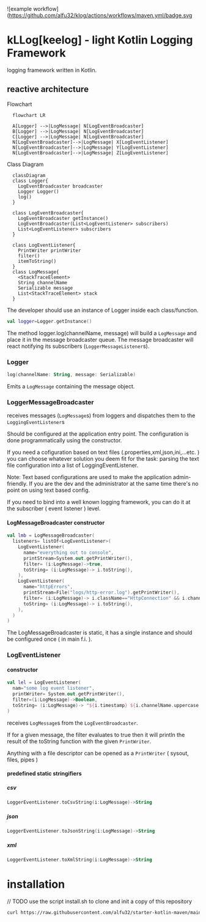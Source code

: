 ![example workflow](https://github.com/alfu32/klog/actions/workflows/maven.yml/badge.svg
# kLLog[keelog] - light Kotlin Logging Framework

logging framework written in Kotlin.

## reactive architecture

Flowchart
```mermaid
  flowchart LR

  A[Logger] -->|LogMessage| N[LogEventBroadcaster]
  B[Logger] -->|LogMessage| N[LogEventBroadcaster]
  C[Logger] -->|LogMessage| N[LogEventBroadcaster]
  N[LogEventBroadcaster]-->|LogMessage| X[LogEventListener]
  N[LogEventBroadcaster]-->|LogMessage| Y[LogEventListener]
  N[LogEventBroadcaster]-->|LogMessage| Z[LogEventListener]
```

Class Diagram
```mermaid
  classDiagram
  class Logger{
    LogEventBroadcaster broadcaster
    Logger Logger()
    log()
  }

  class LogEventBroadcaster{
    LogEventBroadcaster getInstance()
    LogEventBroadcaster(List<LogEventListener> subscribers)
    List<LogEventListener> subscribers
  }

  class LogEventListener{
    PrintWriter printWriter
    filter()
    itemToString()
  }
  class LogMessage{
    <StackTraceElement>
    String channelName
    Serializable message
    List<StackTraceElement> stack
  }

```


The developer should use an instance of Logger
inside each class/function.

```kotlin
val logger=Logger.getInstance()
```

The method logger.log(channelName, message) will build a `LogMessage` and place it in the message broadcaster queue. The message broadcaster will react notifying its subscribers (`LoggerMessageListener`s).

### Logger

```kotlin
log(channelName: String, message: Serializable)
```

Emits a `LogMessage` containing the message object.

### LoggerMessageBroadcaster

receives messages (`LogMessage`s) from loggers and dispatches them to the `LoggingEventListener`s

Should be configured at the application entry point.
The configuration is done programmatically using the constructor.

If you need a cofiguration based on text files (.properties,xml,json,ini,...etc. ) you can choose whatever solution you deem fit for the task:  parsing the text file configuration into a list of LoggingEventListener.

Note: Text based configurations are used to make the application admin-friendly. If you are the dev and the administrator at the same time there's no point on using text based config.

If you need to bind into a well known logging framework, you can do it at the subscriber ( event listener ) level.

#### LogMessageBroadcaster constructor

```kotlin
val lmb = LogMessageBroadcaster(
  listeners= listOf<LogEventListener>(
    LogEventListener(
      name="everything out to console",
      printStream=System.out.getPrintWriter(),
      filter= (i:LogMessage)->true,
      toString= (i:LogMessage)-> i.toString(),
    ),
    LogEventListener(
      name="httpErrors",
      printStream=File("logs/http-error.log").getPrintWriter(),
      filter= (i:LogMessage)-> i.className=="HttpConnection" && i.channelName=="error",
      toString= (i:LogMessage)-> i.toString(),
    ),
  )
)
```

The LogMessageBroadcaster is static, it has a single instance and should  be configured once ( in main f.i. ).

### LogEventListener
#### constructor

```kotlin
val lel = LogEventListener(
  nam="some log event listener",
  printWriter= System.out.getPrintWriter(),
  filter=(i:LogMessage)->Boolean,
  toString= (i:LogMessage)-> "${i.timestamp} ${i.channelName.uppercase()} ${i.className} ${i.methodName} ${i.filename}:${i.lineNumber} ${i.message.toString()}",
)
```
receives `LogMessage`s from the `LogEventBroadcaster`.

If for a given message, the filter evaluates to true then it will println the result of the toString function with the given `PrintWriter`.

Anything with a file descriptor can be opened as a `PrintWriter` ( sysout, files, pipes )

#### predefined static stringifiers
##### csv
```kotlin
LoggerEventListener.toCsvString(i:LogMessage)->String
```

##### json
```kotlin
LoggerEventListener.toJsonString(i:LogMessage)->String
```

##### xml
```kotlin
LoggerEventListener.toXmlString(i:LogMessage)->String
```

# installation
// TODO
use  the script install.sh to clone and init a copy of this repository

```bash
curl https://raw.githubusercontent.com/alfu32/starter-kotlin-maven/main/install.sh | sh -
```
